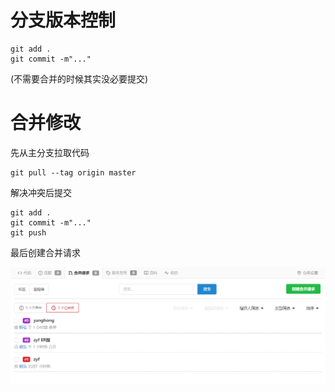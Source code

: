 # 分支版本控制

```
git add .
git commit -m"..."
```

(不需要合并的时候其实没必要提交)

# 合并修改

先从主分支拉取代码

```
git pull --tag origin master
```

解决冲突后提交

```
git add .
git commit -m"..."
git push
```

最后创建合并请求

![image-20211208155900152](image/image-20211208155900152.png)

